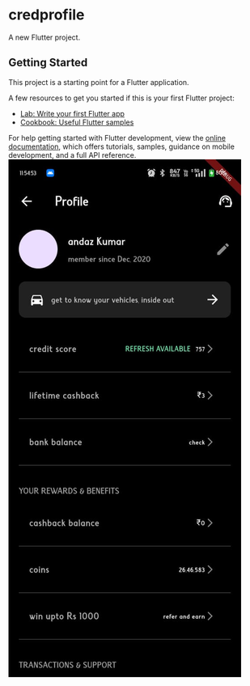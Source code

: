 # credprofile

A new Flutter project.

## Getting Started

This project is a starting point for a Flutter application.

A few resources to get you started if this is your first Flutter project:

- [Lab: Write your first Flutter app](https://docs.flutter.dev/get-started/codelab)
- [Cookbook: Useful Flutter samples](https://docs.flutter.dev/cookbook)

For help getting started with Flutter development, view the
[online documentation](https://docs.flutter.dev/), which offers tutorials,
samples, guidance on mobile development, and a full API reference.
![image alt](https://github.com/vishwajeetkumar8/credprofile/blob/master/WhatsApp%20Image%202025-05-19%20at%2012.02.36_3e1e76f6.jpg)
